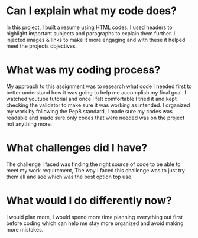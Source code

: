 # Can I explain what my code does?

In this project, I built a resume using HTML codes. I used headers to highlight 
important subjects and paragraphs to explain them further. I injected images & links to
make it more engaging and with these it helped meet the projects objectives.

# What was my coding process?

My approach to this assignment was to research what code I needed first to
better understand how it was going to help me accomplish my final goal. I watched
youtube tutorial and once I felt comfortable I tried it and kept checking the
validator to make sure it was working as intended. I organized my work 
by following the Pep8 standard, I made sure my codes was readable and made sure
only codes that were needed was on the project not anything more.

# What challenges did I have?

The challenge I faced was finding the right source of code to be able to meet
my work requirement, The way I faced this challenge was to just try them all and
see which was the best option top use.

# What would I do differently now?

I would plan more, I would spend more time planning everything out first before
coding which can help me stay more organized and avoid making more mistakes.